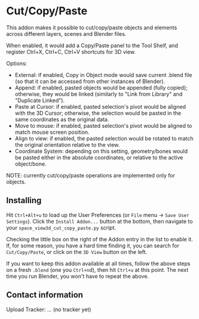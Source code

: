 Cut/Copy/Paste
==============

This addon makes it possible to cut/copy/paste objects and elements across different layers, scenes and Blender files.

When enabled, it would add a Copy/Paste panel to the Tool Shelf, and register Ctrl+X, Ctrl+C, Ctrl+V shortcuts for 3D view.

Options:
* External: if enabled, Copy in Object mode would save current .blend file (so that it can be accessed from other instances of Blender).
* Append: if enabled, pasted objects would be appended (fully copied); otherwise, they would be linked (similarly to "Link from Library" and "Duplicate Linked").
* Paste at Cursor: if enabled, pasted selection's pivot would be aligned with the 3D Cursor; otherwise, the selection would be pasted in the same coordinates as the original data.
* Move to mouse: if enabled, pasted selection's pivot would be aligned to match mouse screen position.
* Align to view: if enabled, the pasted selection would be rotated to match the original orientation relative to the view.
* Coordinate System: depending on this setting, geometry/bones would be pasted either in the absolute coordinates, or relative to the active object/bone.

NOTE: currently cut/copy/paste operations are implemented only for objects.

Installing
----------

Hit `Ctrl+Alt+u` to load up the User Preferences (or `File` menu -> `Save User Settings`).
Click the `Install Addon...` button at the bottom, then navigate to your `space_view3d_cut_copy_paste.py` script.

Checking the little box on the right of the Addon entry in the list to enable it.
If, for some reason, you have a hard time finding it, you can search for `Cut/Copy/Paste`, or click on the `3D View` button on the left.

If you want to keep this addon available at all times, follow the above steps on a fresh `.blend` (one you `Ctrl+n`d), then hit `Ctrl+u` at this point. The next time you run Blender, you won't have to repeat the above.

Contact information
-------------------

Upload Tracker:
... (no tracker yet)
